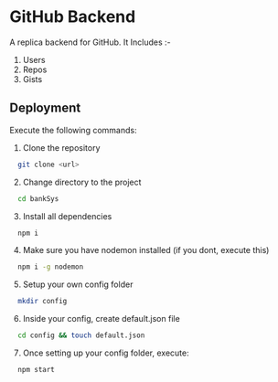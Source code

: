 
# GitHub Backend

A replica backend for GitHub.
It Includes :-

1. Users
2. Repos
3. Gists




## Deployment

Execute the following commands:

1. Clone the repository

```bash
  git clone <url>
```
2. Change directory to the project

```bash
  cd bankSys
```

3. Install all dependencies
```bash
  npm i
```

4. Make sure you have nodemon installed (if you dont, execute this)
```bash
  npm i -g nodemon
```

5. Setup your own config folder
```bash
  mkdir config
```

6. Inside your config, create default.json file
```bash
  cd config && touch default.json 
```

7. Once setting up your config folder, execute:
```bash
  npm start
```




